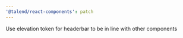 ```yaml
---
'@talend/react-components': patch
---
```


Use elevation token for headerbar to be in line with other components

